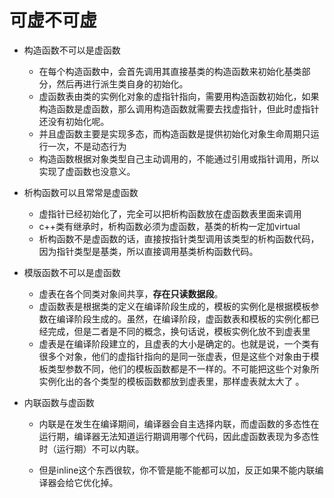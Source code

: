 # 可虚不可虚

- 构造函数不可以是虚函数
  - 在每个构造函数中，会首先调用其直接基类的构造函数来初始化基类部分，然后再进行派生类自身的初始化。
  - 虚函数表由类的实例化对象的虚指针指向，需要用构造函数初始化，如果构造函数是虚函数，那么调用构造函数就需要去找虚指针，但此时虚指针还没有初始化呢。
  - 并且虚函数主要是实现多态，而构造函数是提供初始化对象生命周期只运行一次，不是动态行为
  - 构造函数根据对象类型自己主动调用的，不能通过引用或指针调用，所以实现了虚函数也没意义。

- 析构函数可以且常常是虚函数
  - 虚指针已经初始化了，完全可以把析构函数放在虚函数表里面来调用
  - c++类有继承时，析构函数必须为虚函数，基类的析构一定加virtual
  - 析构函数不是虚函数的话，直接按指针类型调用该类型的析构函数代码，因为指针类型是基类，所以直接调用基类析构函数代码。

- 模版函数不可以是虚函数
  - 虚表在各个同类对象间共享，**存在只读数据段**。
  - 虚函数表是根据类的定义在编译阶段生成的，模板的实例化是根据模板参数在编译阶段生成的。虽然，在编译阶段，虚函数表和模板的实例化都已经完成，但是二者是不同的概念，换句话说，模板实例化放不到虚表里
  - 虚表是在编译阶段建立的，且虚表的大小是确定的。也就是说，一个类有很多个对象，他们的虚指针指向的是同一张虚表，但是这些个对象由于模板类型参数不同，他们的模板函数都是不一样的。不可能把这些个对象所实例化出的各个类型的模板函数都放到虚表里，那样虚表就太大了 。
  
- 内联函数与虚函数
  - 内联是在发生在编译期间，编译器会自主选择内联，而虚函数的多态性在运行期，编译器无法知道运行期调用哪个代码，因此虚函数表现为多态性时（运行期）不可以内联。
  
  - 但是inline这个东西很软，你不管是能不能都可以加，反正如果不能内联编译器会给它优化掉。
  



